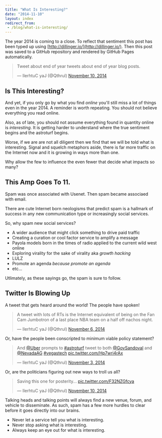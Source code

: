 ```yaml
---
title: "What Is Interesting?"
date: "2014-11-10"
layout: index
redirect_from:
 - /blog/what-is-interesting/
---
```

The year 2014 is coming to a close. To reflect that sentiment this post has been typed up using [http://dillinger.io/](http://dillinger.io/). Then this post was saved to a GitHub repository and rendered by GitHub Pages automatically.

<blockquote class="twitter-tweet" lang="en"><p>Tweet about end of year tweets about end of year blog posts.</p>&mdash; llerhtuC yaJ (@Qthrul) <a href="https://twitter.com/Qthrul/status/531600242127687680">November 10, 2014</a></blockquote>
<script async src="//platform.twitter.com/widgets.js" charset="utf-8"></script>

## Is This Interesting?

And yet, if you only go by what you find _online_ you'll still miss a lot of things even in the year 2014. A reminder is worth repeating. You should not believe everything you read online. 

Also, as of late, you should not assume everything found in quantity online is _interesting_. It is getting harder to understand where the true sentiment begins and the astroturf begins.

Worse, if we are are not all diligent then we find that we will be told what is interesting. Signal and squelch metaphors aside, there is far more traffic on the Internet now and it is growing in ways more than one.

Why allow the few to influence the even fewer that decide what impacts so many?

## This Amp Goes To 11.

Spam was once associated with Usenet. Then spam became associaed with email. 

There are cute Internet born neologisms that predict spam is a hallmark of success in any new communication type or increasingly social services. 

So, why spam new social services? 

 * A wider audience that might click something to drive paid traffic 
 * Creating a curation or cool factor service to amplify a message
 * Payola models born in the times of radio applied to the current wild west online
 * Exploring virality for the sake of virality aka *growth hacking*
 * LULZ
 * Promote an agenda _because_ _promote_ _an_ _agenda_
 * etc...

Utlimately, as these sayings go, the spam is sure to follow.

## Twitter Is Blowing Up

A tweet that gets heard around the world! The people have spoken!

<blockquote class="twitter-tweet" lang="en"><p>A tweet with lots of RTs is the Internet equivalent of being on the Fan Cam Jumbotron of a last place NBA team on a half off nachos night.</p>&mdash; llerhtuC yaJ (@Qthrul) <a href="https://twitter.com/Qthrul/status/530217408363917312">November 6, 2014</a></blockquote>
<script async src="//platform.twitter.com/widgets.js" charset="utf-8"></script>

Or, have the people been conscripted to minimum viable policy statement?

<blockquote class="twitter-tweet" lang="en"><p>And <a href="https://twitter.com/Uber">@Uber</a> prompts to <a href="https://twitter.com/hashtag/astroturf?src=hash">#astroturf</a> tweet to both <a href="https://twitter.com/GovSandoval">@GovSandoval</a> and <a href="https://twitter.com/NevadaAG">@NevadaAG</a> <a href="https://twitter.com/hashtag/vegastech?src=hash">#vegastech</a> <a href="http://t.co/Hp7wri4rAx">pic.twitter.com/Hp7wri4rAx</a></p>&mdash; llerhtuC yaJ (@Qthrul) <a href="https://twitter.com/Qthrul/status/529080990535122945">November 3, 2014</a></blockquote>
<script async src="//platform.twitter.com/widgets.js" charset="utf-8"></script>

Or, are the politicians figuring out new ways to troll us all?

<blockquote class="twitter-tweet" lang="en"><p>Saving this one for posterity... <a href="http://t.co/F32NZGfcya">pic.twitter.com/F32NZGfcya</a></p>&mdash; llerhtuC yaJ (@Qthrul) <a href="https://twitter.com/Qthrul/status/531867786424119296">November 10, 2014</a></blockquote>
<script async src="//platform.twitter.com/widgets.js" charset="utf-8"></script>

Talking heads and talking points will always find a new venue, forum, and vehicle to disseminate. As such, spam has a few more hurdles to clear before it goes directly into our brains.

 * Never let a service tell you what is interesting.
 * Never stop asking what is interesting.
 * Always keep an eye out for what is interesting.
